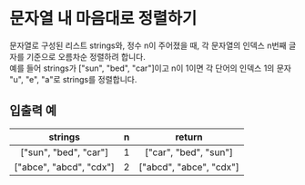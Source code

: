 # 문자열 내 마음대로 정렬하기

문자열로 구성된 리스트 strings와, 정수 n이 주어졌을 때, 각 문자열의 인덱스 n번째 글자를 기준으로 오름차순 정렬하려 합니다.  
예를 들어 strings가 ["sun", "bed", "car"]이고 n이 1이면 각 단어의 인덱스 1의 문자 "u", "e", "a"로 strings를 정렬합니다.


## 입출력 예

| strings |	n |	return |
| :---: | :---: | :---: |
| ["sun", "bed", "car"] |	1 |	["car", "bed", "sun"] |
| ["abce", "abcd", "cdx"] |	2 |	["abcd", "abce", "cdx"] |
